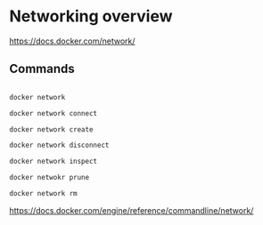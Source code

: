 # Networking overview


https://docs.docker.com/network/

## Commands

```bash

docker network

docker network connect

docker network create

docker network disconnect

docker network inspect

docker netwokr prune

docker network rm

```

https://docs.docker.com/engine/reference/commandline/network/